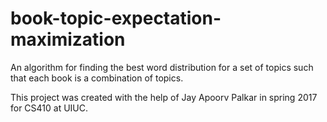 # book-topic-expectation-maximization
An algorithm for finding the best word distribution for a set of topics such that each book is a combination of topics.

This project was created with the help of Jay Apoorv Palkar in spring 2017 for CS410 at UIUC.
